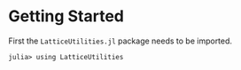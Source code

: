 # Getting Started

First the `LatticeUtilities.jl` package needs to be imported.

```jldoctest getting_started
julia> using LatticeUtilities
```